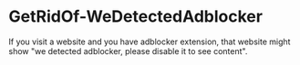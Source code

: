 # GetRidOf-WeDetectedAdblocker
If you visit a website and you have adblocker extension, that website might show "we detected adblocker, please disable it to see content".
